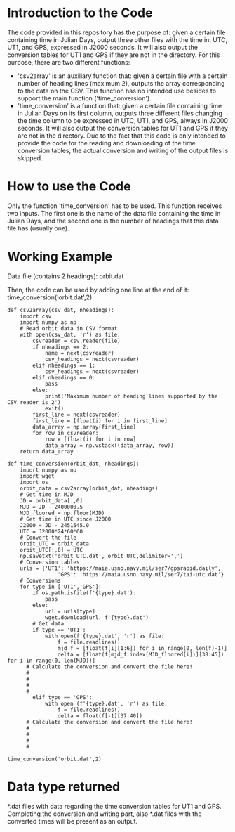 # Introduction to the Code

The code provided in this repository has the purpose of: given a certain file containing time in Julian Days, output three other files with the time in: UTC, UT1, and GPS, expressed in J2000 seconds. It will also output the conversion tables for UT1 and GPS if they are not in the directory.
For this purpose, there are two different functions:
- 'csv2array' is an auxiliary function that: given a certain file with a certain number of heading lines (maximum 2), outputs the array corresponding to the data on the CSV. This function has no intended use besides to support the main function ('time_conversion').
- 'time_conversion' is a function that: given a certain file containing time in Julian Days on its first column, outputs three different files changing the time column to be expressed in UTC, UT1, and GPS, always in J2000 seconds.  It will also output the conversion tables for UT1 and GPS if they are not in the directory.
Due to the fact that this code is only intended to provide the code for the reading and downloading of the time conversion tables, the actual conversion and writing of the output files is skipped.

# How to use the Code

Only the function 'time_conversion' has to be used. This function receives two inputs. The first one is the name of the data file containing the time in Julian Days, and the second one is the number of headings that this data file has (usually one).

# Working Example

Data file (contains 2 headings): orbit.dat

Then, the code can be used by adding one line at the end of it: time_conversion('orbit.dat',2)

~~~
def csv2array(csv_dat, nheadings):
	import csv
	import numpy as np
	# Read orbit data in CSV format
	with open(csv_dat, 'r') as file:
		csvreader = csv.reader(file)
		if nheadings == 2:
			name = next(csvreader)
			csv_headings = next(csvreader)
		elif nheadings == 1:
			csv_headings = next(csvreader)
		elif nheadings == 0:
			pass
		else:
			print('Maximum number of heading lines supported by the CSV reader is 2')
			exit()
		first_line = next(csvreader)
		first_line = [float(i) for i in first_line]
		data_array = np.array(first_line)
		for row in csvreader:
			row = [float(i) for i in row]
			data_array = np.vstack((data_array, row))
	return data_array

def time_conversion(orbit_dat, nheadings):
	import numpy as np
	import wget
	import os
	orbit_data = csv2array(orbit_dat, nheadings)
  	# Get time in MJD
	JD = orbit_data[:,0]
	MJD = JD - 2400000.5
	MJD_floored = np.floor(MJD)
	# Get time in UTC since J2000
	J2000 = JD - 2451545.0
	UTC = J2000*24*60*60
	# Convert the file
	orbit_UTC = orbit_data
	orbit_UTC[:,0] = UTC
	np.savetxt('orbit_UTC.dat', orbit_UTC,delimiter=',')
	# Conversion tables
	urls = {'UT1': 'https://maia.usno.navy.mil/ser7/gpsrapid.daily',
			    'GPS': 'https://maia.usno.navy.mil/ser7/tai-utc.dat'}
	# Conversions
	for type in ['UT1','GPS']:
		if os.path.isfile(f'{type}.dat'):
			pass
		else:
			url = urls[type]
			wget.download(url, f'{type}.dat')
		# Get data
		if type == 'UT1':
			with open(f'{type}.dat', 'r') as file:
				f = file.readlines()
				mjd_f = [float(f[i][1:6]) for i in range(0, len(f)-1)]
				delta = [float(f[mjd_f.index(MJD_floored[i])][38:45]) for i in range(0, len(MJD))]
      # Calculate the conversion and convert the file here!
      #
      #
      #
      #
		elif type == 'GPS':
			with open (f'{type}.dat', 'r') as file:
				f = file.readlines()
				delta = float(f[-1][37:40])
      # Calculate the conversion and convert the file here!
      #
      #
      #
      #

time_conversion('orbit.dat',2)
~~~

# Data type returned

*.dat files with data regarding the time conversion tables for UT1 and GPS. Completing the conversion and writing part, also *.dat files with the converted times will be present as an output.
